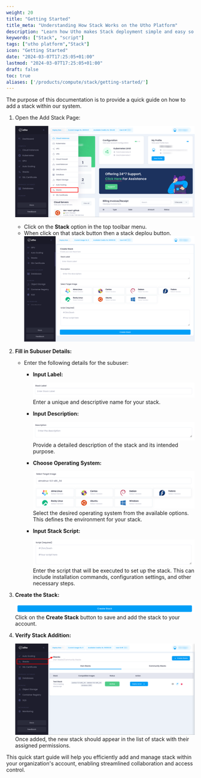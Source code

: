 ```yaml
---
weight: 20
title: "Getting Started"
title_meta: "Understanding How Stack Works on the Utho Platform"
description: "Learn how Utho makes Stack deployment simple and easy so you easily anticipate your cloud infrastructure costs"
keywords: ["Stack", "script"]
tags: ["utho platform","Stack"]
icon: "Getting Started"
date: "2024-03-07T17:25:05+01:00"
lastmod: "2024-03-07T17:25:05+01:00"
draft: false
toc: true
aliases: ['/products/compute/stack/getting-started/']
---
```


The purpose of this documentation is to provide a quick guide on how to add a stack within our system.

1. Open the Add Stack Page:

   ![1719140563388](image/index/1719140563388.png)

   - Click on the **Stack** option in the top toolbar menu.
   - When click on that stack button then a stack deplou button.![1719140808523](image/index/1719140808523.png)
2. **Fill in Subuser Details:**

   - Enter the following details for the subuser:
     * **Input Label:**

       ![1719140612201](image/index/1719140612201.png)Enter a unique and descriptive name for your stack.
     * **Input Description:**

       ![1719140631095](image/index/1719140631095.png)Provide a detailed description of the stack and its intended purpose.
     * **Choose Operating System:**

       ![1719140639441](image/index/1719140639441.png)Select the desired operating system from the available options. This defines the environment for your stack.
     * **Input Stack Script:**

       ![1719140648520](image/index/1719140648520.png)Enter the script that will be executed to set up the stack. This can include installation commands, configuration settings, and other necessary steps.
3. **Create the Stack:**

   ![1719140658856](image/index/1719140658856.png)Click on the **Create Stack** button to save and add the stack to your account.
4. **Verify Stack Addition:**

   ![1719140686437](image/index/1719140686437.png)Once added, the new stack should appear in the list of stack with their assigned permissions.

This quick start guide will help you efficiently add and manage stack within your organization's account, enabling streamlined collaboration and access control.
